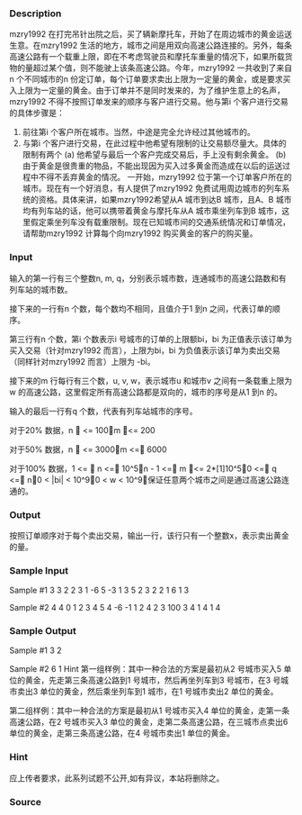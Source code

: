 
### Description
mzry1992 在打完吊针出院之后，买了辆新摩托车，开始了在周边城市的黄金运送生意。在mzry1992 生活的地方，城市之间是用双向高速公路连接的。另外，每条高速公路有一个载重上限，即在不考虑驾驶员和摩托车重量的情况下，如果所载货物的量超过某个值，则不能驶上该条高速公路。今年，mzry1992 一共收到了来自n 个不同城市的n 份定订单，每个订单要求卖出上限为一定量的黄金，或是要求买入上限为一定量的黄金。由于订单并不是同时发来的，为了维护生意上的名声，mzry1992 不得不按照订单发来的顺序与客户进行交易。他与第i 个客户进行交易的具体步骤是：
1. 前往第i 个客户所在城市。当然，中途是完全允许经过其他城市的。
2. 与第i 个客户进行交易，在此过程中他希望有限制的让交易额尽量大。具体的限制有两个
(a) 他希望与最后一个客户完成交易后，手上没有剩余黄金。
(b) 由于黄金是很贵重的物品，不能出现因为买入过多黄金而造成在以后的运送过程中不得不丢弃黄金的情况。
一开始，mzry1992 位于第一个订单客户所在的城市。现在有一个好消息，有人提供了mzry1992 免费试用周边城市的列车系统的资格。具体来讲，如果mzry1992希望从A 城市到达B 城市，且A、B 城市均有列车站的话，他可以携带着黄金与摩托车从A 城市乘坐列车到B 城市，这里假定乘坐列车没有载重限制。现在已知城市间的交通系统情况和订单情况，请帮助mzry1992 计算每个向mzry1992 购买黄金的客户的购买量。
### Input
输入的第一行有三个整数n, m, q，分别表示城市数，连通城市的高速公路数和有列车站的城市数。

接下来的一行有n 个数，每个数均不相同，且值介于1 到n 之间，代表订单的顺序。

第三行有n 个数，第i 个数表示i 号城市的订单的上限额bi，bi 为正值表示该订单为买入交易（针对mzry1992 而言），上限为bi，bi 为负值表示该订单为卖出交易（同样针对mzry1992 而言）上限为 -bi。

接下来的m 行每行有三个数，u, v, w，表示城市u 和城市v 之间有一条载重上限为w 的高速公路，这里假定所有高速公路都是双向的，城市的序号是从1 到n 的。

输入的最后一行有q 个数，代表有列车站城市的序号。

对于20% 数据，n  <= 100，m <= 200

对于50% 数据，n  <= 3000，m <= 6000

对于100% 数据，1 <=  n <= 10^5，n - 1 <= m <= 2*[1]10^5，0 <= q <= n，0 < |bi| < 10^9，0 < w < 10^9，保证任意两个城市之间是通过高速公路连通的。 
### Output
按照订单顺序对于每个卖出交易，输出一行，该行只有一个整数x，表示卖出黄金的量。
### Sample Input
Sample #1
3 3 2
2 3 1
-6 5 -3
1 3 5
2 3 2
2 1 6
1 3

Sample #2
4 4 0
1 2 3 4
5 4 -6 -1
1 2 4
2 3 100
3 4 1
4 1 4 

### Sample Output
Sample #1
3
2

Sample #2
6
1 
Hint
第一组样例：其中一种合法的方案是最初从2 号城市买入5 单位的黄金，先走第三条高速公路到1 号城市，然后再坐列车到3 号城市，在3 号城市卖出3 单位的黄金，然后乘坐列车到1 城市，在1 号城市卖出2 单位的黄金。

第二组样例：其中一种合法的方案是最初从1 号城市买入4 单位的黄金，走第一条高速公路，在2 号城市买入3 单位的黄金，走第二条高速公路，在三城市点卖出6 单位的黄金，走第三条高速公路，在4 号城市卖出1 单位的黄金。 
### Hint
应上传者要求，此系列试题不公开,如有异议，本站将删除之。
### Source
